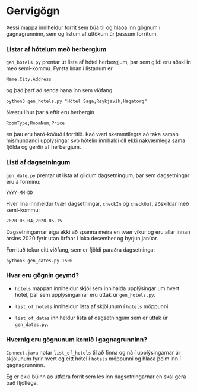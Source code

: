 # Gervigögn

Þessi mappa inniheldur forrit sem
búa til og hlaða inn gögnum í 
gagnagrunninn, sem og listum af
úttökum úr þessum forritum.

### Listar af hótelum með herbergjum

`gen_hotels.py` prentar út lista af hótel herbergjum,
þar sem gildi eru aðskilin með semí-kommu.
Fyrsta línan í listanum er

```
Name;City;Address
```

og það þarf að senda hana inn sem viðfang

```
python3 gen_hotels.py "Hótel Saga;Reykjavík;Hagatorg"
```

Næstu línur þar á eftir eru herbergin

```
RoomType;RoomNum;Price
```

en þau eru harð-kóðuð í forritið. Það væri
skemmtilegra að taka saman mismundandi 
upplýsingar svo hótelin innihaldi öll ekki
nákvæmlega sama fjölda og gerðir
af herbergjum.

### Listi af dagsetningum

`gen_date.py` prentar út lista af gildum dagsetningum, 
þar sem dagsetningar eru á forminu: 

```
YYYY-MM-DD
```

Hver lína inniheldur tvær dagsetningar,
`checkIn` og `checkOut`, aðskildar með 
semí-kommu:

```
2020-05-04;2020-05-15
```

Dagsetningarnar eiga ekki að spanna
meira en tvær vikur og eru allar innan ársins
2020 fyrir utan örfáar í loka desember og
byrjun janúar.

Forrituð tekur eitt viðfang, sem er 
fjöldi paraðra dagsetninga:

```
python3 gen_dates.py 1500
```

### Hvar eru gögnin geymd?

+ `hotels` mappan inniheldur skjöl sem 
  innihalda upplýsingar um hvert hótel,
  þar sem upplýsingarnar eru úttak úr 
  `gen_hotels.py`.

+ `list_of_hotels` inniheldur lista
af skjölunum í `hotels` möppunni.

+ `list_of_dates` inniheldur lista
  af dagsetningum sem er úttak úr
  `gen_dates.py`.

### Hvernig eru gögnunum komið í gagnagrunninn?

`Connect.java` notar `list_of_hotels`
til að finna og ná í upplýsingarnar úr
skjölunum fyrir hvert og eitt hótel í 
`hotels` möppunni og hlaða þeim inn í 
gagnagrunninn. 

Ég er ekki búinn að útfæra forrit sem
les inn dagsetningarnar en skal gera 
það fljótlega. 
